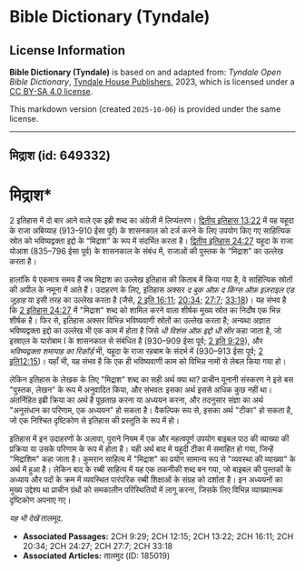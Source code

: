 # Bible Dictionary (Tyndale)

## License Information

**Bible Dictionary (Tyndale)** is based on and adapted from: _Tyndale Open Bible Dictionary_, [Tyndale House Publishers](https://tyndaleopenresources.com/), 2023, which is licensed under a [CC BY-SA 4.0 license](https://creativecommons.org/licenses/by-sa/4.0/legalcode.en).

This markdown version (created `2025-10-06`) is provided under the same license.



--------------------------------

## मिद्राश (id: 649332)

मिद्राश\*
=========

2 इतिहास में दो बार आने वाले एक इब्री शब्द का अंग्रेजी में लिप्यंतरण। [द्वितीय इतिहास 13:22](https://ref.ly/2Chr13:22) में यह यहूदा के राजा अबिय्याह (913–910 ईसा पूर्व) के शासनकाल को दर्ज करने के लिए उपयोग किए गए साहित्यिक स्रोत को भविष्यद्वक्ता इद्दो के “मिद्राश” के रूप में संदर्भित करता है। [द्वितीय इतिहास 24:27](https://ref.ly/2Chr24:27) यहूदा के राजा योआश (835–796 ईसा पूर्व) के शासनकाल के संबंध में, राजाओं की पुस्तक के “मिद्राश” का उल्लेख करता है।

हालांकि ये एकमात्र समय हैं जब मिद्राश का उल्लेख इतिहास की किताब में किया गया है, वे साहित्यिक स्रोतों की अपील के नमूना में आते हैं। उदाहरण के लिए, इतिहास अक्सर *द बुक ऑफ़ द किंग्स ऑफ़ इज़राइल एंड जूड़ाह* या इसी तरह का उल्लेख करता है (जैसे, [2 इति 16:11](https://ref.ly/2Chr16:11); [20:34](https://ref.ly/2Chr20:34); [27:7](https://ref.ly/2Chr27:7); [33:18](https://ref.ly/2Chr33:18))। यह संभव है कि [2 इतिहास 24:27](https://ref.ly/2Chr24:27) में "मिद्राश" शब्द को शामिल करने वाला शीर्षक मुख्य स्रोत का निर्दोष एक भिन्न शीर्षक है। फिर से, इतिहास अक्सर विभिन्न भविष्यवाणी स्रोतों का उल्लेख करता है; अन्यथा अज्ञात भविष्यद्वक्ता इद्दो का उल्लेख भी एक काम में होता है जिसे *धी विशंस ऑफ़ इद्दो धी सीर*  कहा जाता है, जो इस्राएल के यारोबाम I के शासनकाल से संबंधित है (930–909 ईसा पूर्व; [2 इति 9:29](https://ref.ly/2Chr9:29)), और *भविष्यद्वक्ता शमायाह का रिकॉर्ड* भी, यहूदा के राजा रहबाम के संदर्भ में (930–913 ईसा पूर्व; [2 इति12:15](https://ref.ly/2Chr12:15))। यहाँ भी, यह संभव है कि एक ही भविष्यवाणी काम को विभिन्न नामों से लेबल किया गया हो।

लेकिन इतिहास के लेखक के लिए "मिद्राश" शब्द का सही अर्थ क्या था? प्राचीन यूनानी संस्करण ने इसे बस "पुस्तक, लेखन" के रूप में अनुवादित किया, और संभवतः इसका अर्थ इससे अधिक कुछ नहीं था। अंतर्निहित इब्री क्रिया का अर्थ है पूछताछ करना या अध्ययन करना, और तदनुसार संज्ञा का अर्थ "अनुसंधान का परिणाम, एक अध्ययन" हो सकता है। वैकल्पिक रूप से, इसका अर्थ "टीका" हो सकता है, जो एक निश्चित दृष्टिकोण से इतिहास की प्रस्तुति के रूप में हो।

इतिहास में इन उदाहरणों के अलावा, पुराने नियम में एक और महत्वपूर्ण उपयोग बाइबल पाठ की व्याख्या की प्रक्रिया या उसके परिणाम के रूप में होता है। यही अर्थ बाद में यहूदी टीका में समाहित हो गया, जिन्हें "मिद्राशिम" कहा जाता है। कुमरान साहित्य में "मिद्राश" का प्रयोग सामान्य रूप से "व्यवस्था की व्याख्या" के अर्थ में हुआ है। लेकिन बाद के रब्बी साहित्य में यह एक तकनीकी शब्द बन गया, जो बाइबल की पुस्तकों के अध्याय और पदों के क्रम में व्यवस्थित पारंपरिक रब्बी शिक्षाओं के संग्रह को दर्शाता है। इन अध्ययनों का मुख्य उद्देश्य था प्राचीन ग्रंथों को समकालीन परिस्थितियों में लागू करना, जिसके लिए विभिन्न व्याख्यात्मक दृष्टिकोण अपनाए गए।

*यह भी देखें* तालमूद.

* **Associated Passages:** 2CH 9:29; 2CH 12:15; 2CH 13:22; 2CH 16:11; 2CH 20:34; 2CH 24:27; 2CH 27:7; 2CH 33:18
* **Associated Articles:** तालमुद (ID: 185019)

